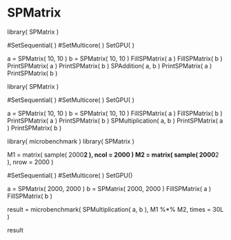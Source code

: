 # SPMatrix

library( SPMatrix )

#SetSequential( )
#SetMulticore( )
SetGPU( )

a = SPMatrix( 10, 10 )
b = SPMatrix( 10, 10 )
FillSPMatrix( a )
FillSPMatrix( b )
PrintSPMatrix( a )
PrintSPMatrix( b )
SPAddition( a, b )
PrintSPMatrix( a )
PrintSPMatrix( b )





library( SPMatrix )

#SetSequential( )
#SetMulticore( )
SetGPU( )

a = SPMatrix( 10, 10 )
b = SPMatrix( 10, 10 )
FillSPMatrix( a )
FillSPMatrix( b )
PrintSPMatrix( a )
PrintSPMatrix( b )
SPMultiplication( a, b )
PrintSPMatrix( a )
PrintSPMatrix( b )






library( microbenchmark )
library( SPMatrix )

M1 = matrix( sample( 2000**2 ), ncol = 2000 )
M2 = matrix( sample( 2000**2 ), nrow = 2000 )

#SetSequential( )
#SetMulticore( )
SetGPU()

a = SPMatrix( 2000, 2000 )
b = SPMatrix( 2000, 2000 )
FillSPMatrix( a )
FillSPMatrix( b )

result = microbenchmark( SPMultiplication( a, b ),
                         M1 %*% M2,
                         times = 30L )

result
